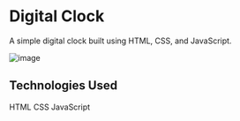# Digital Clock


A simple digital clock built using HTML, CSS, and JavaScript.

![image](https://github.com/shvinjas/Digital-Clock/assets/112388713/4c9fec5f-77e6-473e-aff9-9884c1abfd08)

## Technologies Used
HTML
CSS
JavaScript
